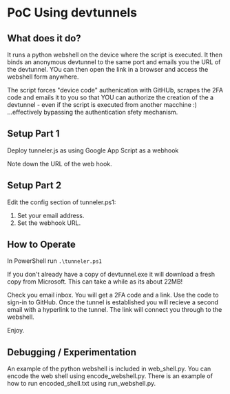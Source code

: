 # PoC Using devtunnels

## What does it do?
It runs a python webshell on the device where the script is executed. It then binds an anonymous devtunnel to the same port and emails you the URL of the devtunnel. YOu can then open the link in a browser and access the webshell form anywhere.

The script forces "device code" authenication with GitHUb, scrapes the 2FA code and emails it to you so that YOU can authorize the creation of the a devtunnel - even if the script is executed from another macchine :) ...effectively bypassing the authentication sfety mechanism.

## Setup Part 1
Deploy tunneler.js as using Google App Script as a webhook

Note down the URL of the web hook.

## Setup Part 2

Edit the config section of tunneler.ps1:

1. Set your email address.
2. Set the webhook URL.

## How to Operate
In PowerShell run `.\tunneler.ps1`

If you don't already have a copy of devtunnel.exe it will download a fresh copy from Microsoft. This can take a while as its about 22MB!

Check you email inbox. You will get a 2FA code and a link. Use the code to sign-in to GitHub.
Once the tunnel is established you will recieve a second email with a hyperlink to the tunnel.
The link will connect you through to the webshell.

Enjoy.

## Debugging / Experimentation
An example of the python webshell is included in web_shell.py.
You can encode the web shell using encode_webshell.py.
There is an example of how to run encoded_shell.txt using run_webshell.py.
